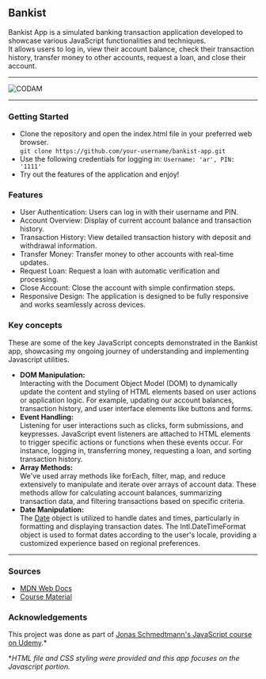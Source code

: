 ## Bankist
Bankist App is a simulated banking transaction application developed to showcase various JavaScript functionalities and techniques.  
It allows users to log in, view their account balance, check their transaction history, transfer money to other accounts, request a loan, and close their account.  

---

<img src="https://i.imgur.com/hUdhSAk.png?raw=true" alt="CODAM" style="max-width: 50%;">

---

### Getting Started
- Clone the repository and open the index.html file in your preferred web browser.  
  `git clone https://github.com/your-username/bankist-app.git`
- Use the following credentials for logging in: `Username: 'ar', PIN: '1111'`
- Try out the features of the application and enjoy!

### Features
- User Authentication: Users can log in with their username and PIN.
- Account Overview: Display of current account balance and transaction history.
- Transaction History: View detailed transaction history with deposit and withdrawal information.
- Transfer Money: Transfer money to other accounts with real-time updates.
- Request Loan: Request a loan with automatic verification and processing.
- Close Account: Close the account with simple confirmation steps.
- Responsive Design: The application is designed to be fully responsive and works seamlessly across devices.

### Key concepts

These are some of the key JavaScript concepts demonstrated in the Bankist app, showcasing my ongoing journey of understanding and implementing Javascript utilities.
- **DOM Manipulation:**  
  Interacting with the Document Object Model (DOM) to dynamically update the content and styling of HTML elements based on user actions or application logic.
  For example, updating our account balances, transaction history, and user interface elements like buttons and forms.
- **Event Handling:**  
  Listening for user interactions such as clicks, form submissions, and keypresses. JavaScript event listeners are attached to HTML elements to trigger specific actions or functions when these events occur.
  For instance, logging in, transferring money, requesting a loan, and sorting transaction history.
- **Array Methods:**  
  We've used array methods like forEach, filter, map, and reduce extensively to manipulate and iterate over arrays of account data.
  These methods allow for calculating account balances, summarizing transaction data, and filtering transactions based on specific criteria.
- **Date Manipulation:**  
  The [Date](https://developer.mozilla.org/en-US/docs/Web/JavaScript/Reference/Global_Objects/Date) object is utilized to handle dates and times, particularly in formatting and displaying transaction dates.
  The Intl.DateTimeFormat object is used to format dates according to the user's locale, providing a customized experience based on regional preferences.

---

### Sources
- [MDN Web Docs](https://developer.mozilla.org/en-US/)
- [Course Material](https://github.com/jonasschmedtmann/complete-javascript-course)

### Acknowledgements
This project was done as part of [Jonas Schmedtmann's JavaScript course on Udemy](https://www.udemy.com/course/the-complete-javascript-course/?couponCode=KEEPLEARNING).*  

**HTML file and CSS styling were provided and this app focuses on the Javascript portion.*
